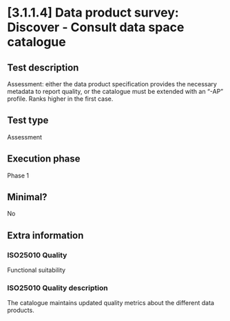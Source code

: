 
# [3.1.1.4] Data product survey: Discover - Consult data space catalogue
 
## Test description
Assessment: either the data product specification provides the necessary metadata to report quality, or the catalogue must be extended with an “-AP” profile. Ranks higher in the first case.
 
## Test type
Assessment
 
## Execution phase
Phase 1
 
## Minimal?
No
 
## Extra information
### ISO25010 Quality
Functional suitability
### ISO25010 Quality description
The catalogue maintains updated quality metrics about the different data products.
    